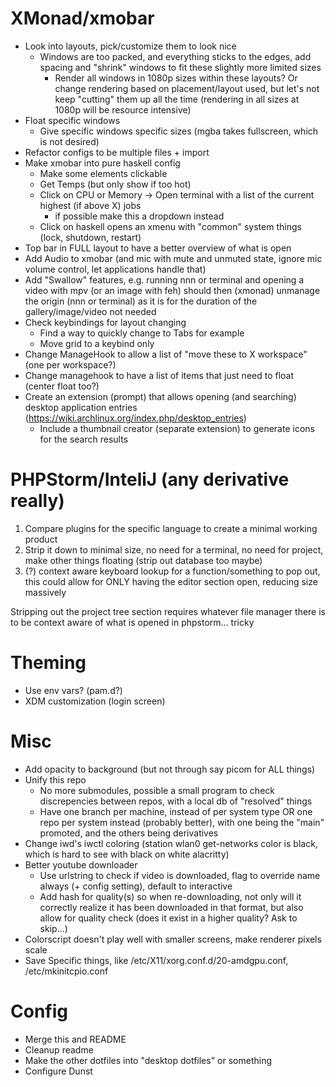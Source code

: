# XMonad/xmobar
* Look into layouts, pick/customize them to look nice
    * Windows are too packed, and everything sticks to the edges, add spacing and "shrink" windows to fit these slightly more limited sizes
         * Render all windows in 1080p sizes within these layouts? Or change rendering based on placement/layout used, but let's not keep "cutting" them up all the time (rendering in all sizes at 1080p will be resource intensive)
* Float specific windows
    * Give specific windows specific sizes (mgba takes fullscreen, which is not desired)
* Refactor configs to be multiple files + import
* Make xmobar into pure haskell config
    * Make some elements clickable
    * Get Temps (but only show if too hot)
    * Click on CPU or Memory -> Open terminal with a list of the current highest (if above X) jobs
        * if possible make this a dropdown instead
    * Click on haskell opens an xmenu with "common" system things (lock, shutdown, restart)
* Top bar in FULL layout to have a better overview of what is open
* Add Audio to xmobar (and mic with mute and unmuted state, ignore mic volume control, let applications handle that)
* Add "Swallow" features, e.g. running nnn or terminal and opening a video with mpv (or an image with feh) should then (xmonad) unmanage the origin (nnn or terminal) as it is for the duration of the gallery/image/video not needed
* Check keybindings for layout changing
    * Find a way to quickly change to Tabs for example
    * Move grid to a keybind only
* Change ManageHook to allow a list of "move these to X workspace" (one per workspace?)
* Change managehook to have a list of items that just need to float (center float too?)
* Create an extension (prompt) that allows opening (and searching) desktop application entries (https://wiki.archlinux.org/index.php/desktop_entries)
    * Include a thumbnail creator (separate extension) to generate icons for the search results 

# PHPStorm/InteliJ (any derivative really)
1. Compare plugins for the specific language to create a minimal working product
2. Strip it down to minimal size, no need for a terminal, no need for project, make other things floating (strip out database too maybe)
3. (?) context aware keyboard lookup for a function/something to pop out, this could allow for ONLY having the editor section open, reducing size massively

Stripping out the project tree section requires whatever file manager there is to be context aware of what is opened in phpstorm... tricky

# Theming
* Use env vars? (pam.d?)
* XDM customization (login screen)

# Misc
* Add opacity to background (but not through say picom for ALL things)
* Unify this repo
    * No more submodules, possible a small program to check discrepencies between repos, with a local db of "resolved" things
    * Have one branch per machine, instead of per system type OR one repo per system instead (probably better), with one being the "main" promoted, and the others being derivatives
* Change iwd's iwctl coloring (station wlan0 get-networks color is black, which is hard to see with black on white alacritty)
* Better youtube downloader
    * Use urlstring to check if video is downloaded, flag to override name always (+ config setting), default to interactive
    * Add hash for quality(s) so when re-downloading, not only will it correctly realize it has been downloaded in that format, but also allow for quality check (does it exist in a higher quality? Ask to skip...)
* Colorscript doesn't play well with smaller screens, make renderer pixels scale
* Save Specific things, like /etc/X11/xorg.conf.d/20-amdgpu.conf, /etc/mkinitcpio.conf


# Config
* Merge this and README
* Cleanup readme
* Make the other dotfiles into "desktop dotfiles" or something
* Configure Dunst
